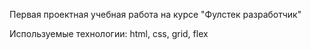 Первая проектная учебная работа на курсе "Фулстек разработчик"

Используемые технологии: html, css, grid, flex